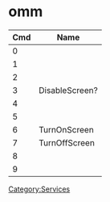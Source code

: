 # omm

| Cmd | Name           |
| --- | -------------- |
| 0   |                |
| 1   |                |
| 2   |                |
| 3   | DisableScreen? |
| 4   |                |
| 5   |                |
| 6   | TurnOnScreen   |
| 7   | TurnOffScreen  |
| 8   |                |
| 9   |                |

[Category:Services](Category:Services "wikilink")
